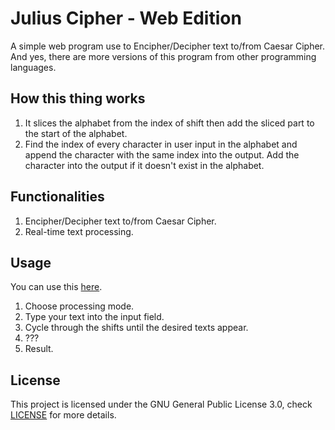 # Julius Cipher - Web Edition
A simple web program use to Encipher/Decipher text to/from Caesar Cipher. And yes, there are more versions of this program from other programming languages.

## How this thing works
1. It slices the alphabet from the index of shift then add the sliced part to the start of the alphabet.
2. Find the index of every character in user input in the alphabet and append the character with the same index into the output. Add the character into the output if it doesn't exist in the alphabet.

## Functionalities
1. Encipher/Decipher text to/from Caesar Cipher.
2. Real-time text processing.

## Usage
You can use this <a href="https://uwungu01-rep.github.io/caesar-cipher-tool-web.edition/">here</a>.
1. Choose processing mode.
2. Type your text into the input field.
3. Cycle through the shifts until the desired texts appear.
4. ???
5. Result.

## License
This project is licensed under the GNU General Public License 3.0, check [LICENSE](LICENSE) for more details.
